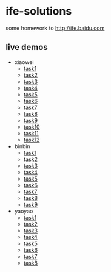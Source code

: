 # ife-solutions

some homework to http://ife.baidu.com

## live demos

 + xiaowei
     * [task1](https://virtualstory.github.io/ife-solutions/xiaowei/task1)
     * [task2](https://virtualstory.github.io/ife-solutions/xiaowei/task2)
     * [task3](https://virtualstory.github.io/ife-solutions/xiaowei/task3)
     * [task4](https://virtualstory.github.io/ife-solutions/xiaowei/task4)
     * [task5](https://virtualstory.github.io/ife-solutions/xiaowei/task5)
     * [task6](https://virtualstory.github.io/ife-solutions/xiaowei/task6)
     * [task7](https://virtualstory.github.io/ife-solutions/xiaowei/task7)
     * [task8](https://virtualstory.github.io/ife-solutions/xiaowei/task8)
     * [task9](https://virtualstory.github.io/ife-solutions/xiaowei/task9)
     * [task10](https://virtualstory.github.io/ife-solutions/xiaowei/task10)
     * [task11](https://virtualstory.github.io/ife-solutions/xiaowei/task11)
     * [task12](https://virtualstory.github.io/ife-solutions/xiaowei/task12)
 + binbin
     * [task1](https://virtualstory.github.io/ife-solutions/binbin/task1/)
     * [task2](https://virtualstory.github.io/ife-solutions/binbin/task2/)
     * [task3](https://virtualstory.github.io/ife-solutions/binbin/task3/)
     * [task4](https://virtualstory.github.io/ife-solutions/binbin/task4/)
     * [task5](https://virtualstory.github.io/ife-solutions/binbin/task5/)
     * [task6](https://virtualstory.github.io/ife-solutions/binbin/task6/)
     * [task7](https://virtualstory.github.io/ife-solutions/binbin/task7/)
     * [task8](https://virtualstory.github.io/ife-solutions/binbin/task8/)
     * [task9](https://virtualstory.github.io/ife-solutions/binbin/task9/)
 + yaoyao
      * [task1](https://virtualstory.github.io/ife-solutions/yaoyao/task1/)
      * [task2](https://virtualstory.github.io/ife-solutions/yaoyao/task2/)
      * [task3](https://virtualstory.github.io/ife-solutions/yaoyao/task3/)
      * [task4](https://virtualstory.github.io/ife-solutions/yaoyao/task4/)
      * [task5](https://virtualstory.github.io/ife-solutions/yaoyao/task5/)
      * [task6](https://virtualstory.github.io/ife-solutions/yaoyao/task6/)
      * [task7](https://virtualstory.github.io/ife-solutions/yaoyao/task7/)
      * [task8](https://virtualstory.github.io/ife-solutions/yaoyao/task8/)
